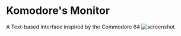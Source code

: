 # Komodore's Monitor
A Text-based interface inspired by the Commodore 64
![screenshot](https://github.com/blueberry077/Komodore-Monitor/assets/118677993/f56191d5-d682-4ad2-adbf-ea8a49a37244)
